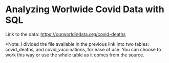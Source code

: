 # Analyzing Worlwide Covid Data with SQL

Link to the data: https://ourworldindata.org/covid-deaths

*Note: I divided the file available in the previous link into two tables: covid_deaths, and covid_vaccinations, for ease of use. You can choose to work this way or use the whole table as it comes from the source. 
    
